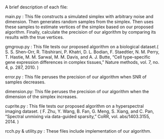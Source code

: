 A brief description of each file:

main.py : This file constructs a simulated simplex with arbitrary noise and dimension. Then generates random samples from the simplex. Then uses these samples to estimate vertices of the simplex based on our proposed algorithm. Finally, calculate the precision of our algorithm by comparing its results with the true vertices.

gmgroup.py : This file tests our proposed algorithm on a biological dataset.( 
S. S. Shen-Orr, R. Tibshirani, P. Khatri, D. L. Bodian, F. Staedtler, N. M. Perry, T. Hastie, M. M. Sarwal, M. M. Davis, and A. J. Butte, “Cell type–specific gene expression differences in complex tissues,” Nature methods, vol. 7, no. 4, p. 287, 2010.
 )
 
error.py : This file peruses the precision of our algorithm when SNR of samples decreases.

dimension.py: This file peruses the precision of our algorithm when the dimension of the simplex increases.

cuprite.py : This file tests our proposed algorithm on a hyperspectral imaging dataset.
(
F. Zhu, Y. Wang, B. Fan, G. Meng, S. Xiang, and C. Pan, “Spectral unmixing via data-guided sparsity,” CoRR, vol. abs/1403.3155, 2014.
)

rcch.py & utility.py : These files include implementation of our algorithm.



